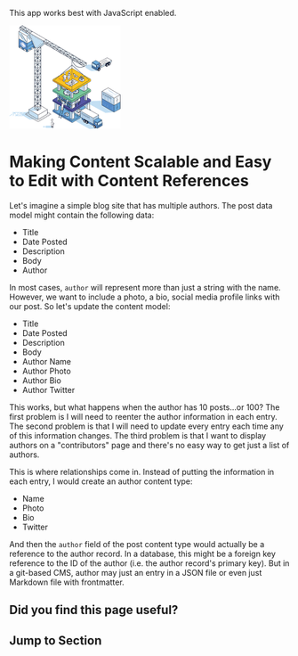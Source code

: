 This app works best with JavaScript enabled.



























![Stackbit](/docs/images/stackbit-crane-sm.png)

Making Content Scalable and Easy to Edit with Content References
================================================================

Let's imagine a simple blog site that has multiple authors. The post data model might contain the following data:

-   Title
-   Date Posted
-   Description
-   Body
-   Author

In most cases, `author` will represent more than just a string with the name. However, we want to include a photo, a bio, social media profile links with our post. So let's update the content model:

-   Title
-   Date Posted
-   Description
-   Body
-   Author Name
-   Author Photo
-   Author Bio
-   Author Twitter

This works, but what happens when the author has 10 posts...or 100? The first problem is I will need to reenter the author information in each entry. The second problem is that I will need to update every entry each time any of this information changes. The third problem is that I want to display authors on a "contributors" page and there's no easy way to get just a list of authors.

This is where relationships come in. Instead of putting the information in each entry, I would create an author content type:

-   Name
-   Photo
-   Bio
-   Twitter

And then the `author` field of the post content type would actually be a reference to the author record. In a database, this might be a foreign key reference to the ID of the author (i.e. the author record's primary key). But in a git-based CMS, author may just an entry in a JSON file or even just Markdown file with frontmatter.

Did you find this page useful?
------------------------------





Jump to Section
---------------











